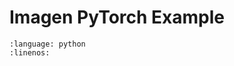 # Imagen PyTorch Example

```{literalinclude} ../../scripts/imagen_pytorch_example.py
:language: python
:linenos:
```
